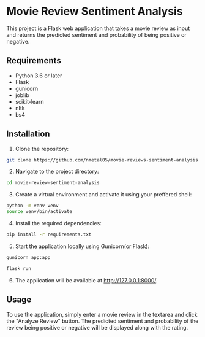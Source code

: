 # Movie Review Sentiment Analysis

This project is a Flask web application that takes a movie review as input and returns the predicted sentiment and probability of being positive or negative.

## Requirements

* Python 3.6 or later
* Flask
* gunicorn
* joblib
* scikit-learn
* nltk
* bs4
  
## Installation

1. Clone the repository:
```bash
git clone https://github.com/nmetal05/movie-reviews-sentiment-analysis
```
2. Navigate to the project directory:
```bash
cd movie-review-sentiment-analysis
```
3. Create a virtual environment and activate it using your preffered shell:
```bash
python -m venv venv
source venv/bin/activate
```
4. Install the required dependencies:
```bash
pip install -r requirements.txt
```
5. Start the application locally using Gunicorn(or Flask):
```bash
gunicorn app:app
```
```bash
flask run
```
6. The application will be available at <http://127.0.0.1:8000/>.

## Usage

To use the application, simply enter a movie review in the textarea and click the "Analyze Review" button. The predicted sentiment and probability of the review being positive or negative will be displayed along with the rating.


